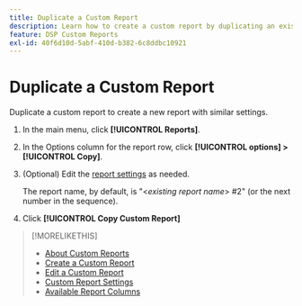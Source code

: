 ```yaml
---
title: Duplicate a Custom Report
description: Learn how to create a custom report by duplicating an existing report.
feature: DSP Custom Reports
exl-id: 40f6d10d-5abf-410d-b382-6c8ddbc10921
---
```

# Duplicate a Custom Report

Duplicate a custom report to create a new report with similar settings.

1. In the main menu, click **[!UICONTROL Reports]**.

1. In the Options column for the report row, click **[!UICONTROL options] > [!UICONTROL Copy]**.

1. (Optional) Edit the [report settings](/help/dsp/reports/report-settings.md) as needed.

    The report name, by default, is "\<*existing report name*\> \#2" (or the next number in the sequence).

1. Click **[!UICONTROL Copy Custom Report]**

>[!MORELIKETHIS]
>
>* [About Custom Reports](/help/dsp/reports/report-about.md)
>* [Create a Custom Report](/help/dsp/reports/report-create.md)
>* [Edit a Custom Report](/help/dsp/reports/report-edit.md)
>* [Custom Report Settings](/help/dsp/reports/report-settings.md)
>* [Available Report Columns](/help/dsp/reports/report-columns.md)
